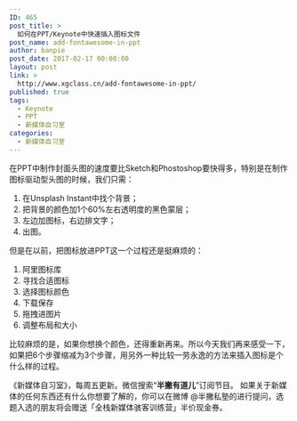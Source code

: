 ```yaml
---
ID: 465
post_title: >
  如何在PPT/Keynote中快速插入图标文件
post_name: add-fontawesome-in-ppt
author: banpie
post_date: 2017-02-17 00:00:00
layout: post
link: >
  http://www.xgclass.cn/add-fontawesome-in-ppt/
published: true
tags:
  - Keynote
  - PPT
  - 新媒体自习室
categories:
  - 新媒体自习室
---
```

在PPT中制作封面头图的速度要比Sketch和Phostoshop要快得多，特别是在制作图标驱动型头图的时候，我们只需：

1.  在Unsplash Instant中找个背景；
2.  把背景的颜色加1个60%左右透明度的黑色蒙层；
3.  左边加图标，右边排文字；
4.  出图。

但是在以前，把图标放进PPT这一个过程还是挺麻烦的：

1.  阿里图标库
2.  寻找合适图标
3.  选择图标颜色
4.  下载保存
5.  拖拽进图片
6.  调整布局和大小

比较麻烦的是，如果你想换个颜色，还得重新再来。所以今天我们再来感受一下，如果把6个步骤缩减为3个步骤，用另外一种比较一劳永逸的方法来插入图标是个什么样的过程。

《新媒体自习室》，每周五更新。微信搜索“**半撇有道儿**”订阅节目。 如果关于新媒体的任何东西还有什么你想要了解的，你可以在微博 @半撇私塾的进行提问，选题入选的朋友将会赠送「全栈新媒体骇客训练营」半价现金券。